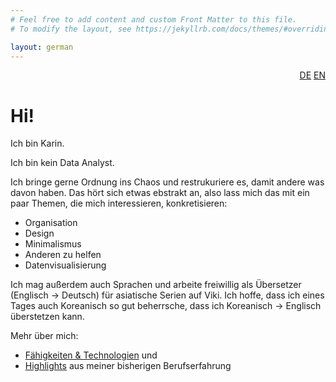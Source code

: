 ```yaml
---
# Feel free to add content and custom Front Matter to this file.
# To modify the layout, see https://jekyllrb.com/docs/themes/#overriding-theme-englishs

layout: german
---
```

<div style="text-align: right"><a href="/index">DE</a> <a href="/en/home">EN</a></div>

# Hi!

Ich bin Karin.

Ich bin kein Data Analyst.

Ich bringe gerne Ordnung ins Chaos und restrukuriere es, damit andere was davon haben.
Das hört sich etwas ebstrakt an, also lass mich das mit ein paar Themen, die mich interessieren, konkretisieren:
* Organisation
* Design
* Minimalismus
* Anderen zu helfen
* Datenvisualisierung

Ich mag außerdem auch Sprachen und arbeite freiwillig als Übersetzer (Englisch -> Deutsch) für asiatische Serien auf Viki. Ich hoffe, dass ich eines Tages auch Koreanisch so gut beherrsche, dass ich Koreanisch -> Englisch überstetzen kann.

Mehr über mich:
* [Fähigkeiten & Technologien](de/faehigkeiten-und-technologien) und
* [Highlights](de/was_zuvor_geschah) aus meiner bisherigen Berufserfahrung
